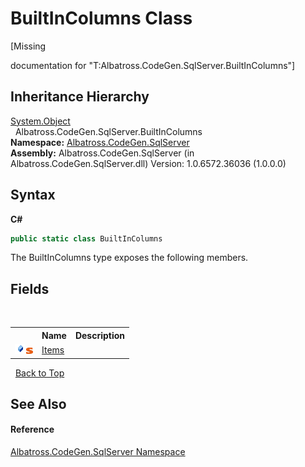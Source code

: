 # BuiltInColumns Class
 

\[Missing <summary> documentation for "T:Albatross.CodeGen.SqlServer.BuiltInColumns"\]


## Inheritance Hierarchy
<a href="http://msdn2.microsoft.com/en-us/library/e5kfa45b" target="_blank">System.Object</a><br />&nbsp;&nbsp;Albatross.CodeGen.SqlServer.BuiltInColumns<br />
**Namespace:**&nbsp;<a href="9727DDEC">Albatross.CodeGen.SqlServer</a><br />**Assembly:**&nbsp;Albatross.CodeGen.SqlServer (in Albatross.CodeGen.SqlServer.dll) Version: 1.0.6572.36036 (1.0.0.0)

## Syntax

**C#**<br />
``` C#
public static class BuiltInColumns
```

The BuiltInColumns type exposes the following members.


## Fields
&nbsp;<table><tr><th></th><th>Name</th><th>Description</th></tr><tr><td>![Public field](media/pubfield.gif "Public field")![Static member](media/static.gif "Static member")</td><td><a href="3A0401C2">Items</a></td><td /></tr></table>&nbsp;
<a href="#builtincolumns-class">Back to Top</a>

## See Also


#### Reference
<a href="9727DDEC">Albatross.CodeGen.SqlServer Namespace</a><br />
